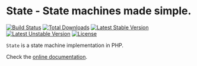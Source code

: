 # State - State machines made simple.

[![Build Status](https://travis-ci.org/offbeatengineer/state.svg?branch=master)](https://travis-ci.org/offbeatengineer/state)
[![Total Downloads](https://poser.pugx.org/offbeatengineer/state/downloads)](https://packagist.org/packages/offbeatengineer/state)
[![Latest Stable Version](https://poser.pugx.org/offbeatengineer/state/v/stable)](https://packagist.org/packages/offbeatengineer/state)
[![Latest Unstable Version](https://poser.pugx.org/offbeatengineer/state/v/unstable)](https://packagist.org/packages/offbeatengineer/state)
[![License](https://poser.pugx.org/offbeatengineer/state/license)](https://packagist.org/packages/offbeatengineer/state)

`State` is a state machine implementation in PHP.

Check the [online documentation](https://state.offbeatengineer.com).
